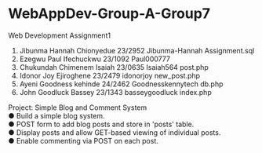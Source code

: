 # WebAppDev-Group-A-Group7  
Web Development Assignment1    
1. Jibunma Hannah Chionyedue    23/2952    Jibunma-Hannah      Assignment.sql
2. Ezegwu Paul Ifechuckwu       23/1092    Paul000777      
3. Chukundah Chimenem Isaiah    23/0635    Isaiah564           post.php
4. Idonor Joy Ejiroghene        23/2479    idonorjoy           new_post.php
5. Ayeni Goodness kehinde       24/2462    Goodnesskennytech   db.php
6. John Goodluck Bassey         23/1343    basseygoodluck      index.php
  
Project: Simple Blog and Comment System   
●   Build a simple blog system.   
●   POST form to add blog posts and store in 'posts' table.   
●   Display posts and allow GET-based viewing of individual posts.   
●   Enable commenting via POST on each post.  
